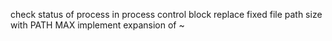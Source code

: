 check status of process in process control block
replace fixed file path size with PATH MAX
implement expansion of ~
